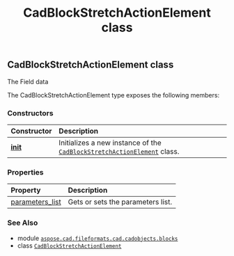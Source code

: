 ﻿---
title: CadBlockStretchActionElement class
second_title: Aspose.CAD for Python via .NET API References
description: 
type: docs
weight: 230
url: /python-net/aspose.cad.fileformats.cad.cadobjects.blocks/cadblockstretchactionelement/
is_root: false
---

## CadBlockStretchActionElement class

The Field data



The CadBlockStretchActionElement type exposes the following members:

### Constructors
| Constructor | Description |
| :- | :- |
| [__init__](/cad/python-net/aspose.cad.fileformats.cad.cadobjects.blocks/cadblockstretchactionelement/__init__/#) | Initializes a new instance of the [`CadBlockStretchActionElement`](/cad/python-net/aspose.cad.fileformats.cad.cadobjects.blocks/cadblockstretchactionelement) class. |


### Properties
| Property | Description |
| :- | :- |
| [parameters_list](/cad/python-net/aspose.cad.fileformats.cad.cadobjects.blocks/cadblockstretchactionelement/parameters_list) | Gets or sets the parameters list. |



### See Also
* module [`aspose.cad.fileformats.cad.cadobjects.blocks`](..)
* class [`CadBlockStretchActionElement`](/cad/python-net/aspose.cad.fileformats.cad.cadobjects.blocks/cadblockstretchactionelement)

